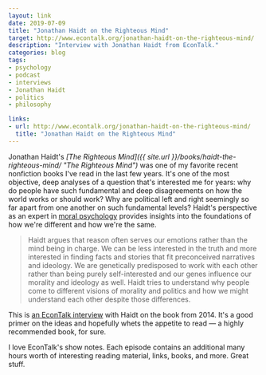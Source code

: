 ```yaml
---
layout: link
date: 2019-07-09
title: "Jonathan Haidt on the Righteous Mind"
target: http://www.econtalk.org/jonathan-haidt-on-the-righteous-mind/
description: "Interview with Jonathan Haidt from EconTalk."
categories: blog
tags:
- psychology
- podcast
- interviews
- Jonathan Haidt
- politics
- philosophy

links:
- url: http://www.econtalk.org/jonathan-haidt-on-the-righteous-mind/
  title: "Jonathan Haidt on the Righteous Mind"
---
```


Jonathan Haidt's _[The Righteous Mind]({{ site.url }}/books/haidt-the-righteous-mind/ "The Righteous Mind")_ was one of my favorite recent nonfiction books I've read in the last few years. It's one of the most objective, deep analyses of a question that's interested me for years: why do people have such fundamental and deep disagreements on how the world works or should work? Why are political left and right seemingly so far apart from one another on such fundamental levels? Haidt's perspective as an expert in [moral psychology](https://en.wikipedia.org/wiki/Moral_psychology "Moral psychology") provides insights into the foundations of how we're different and how we're the same.

> Haidt argues that reason often serves our emotions rather than the mind being in charge. We can be less interested in the truth and more interested in finding facts and stories that fit preconceived narratives and ideology. We are genetically predisposed to work with each other rather than being purely self-interested and our genes influence our morality and ideology as well. Haidt tries to understand why people come to different visions of morality and politics and how we might understand each other despite those differences.

This is [an EconTalk interview](http://www.econtalk.org/jonathan-haidt-on-the-righteous-mind/ "Jonathan Haidt on The Righteous Mind") with Haidt on the book from 2014. It's a good primer on the ideas and hopefully whets the appetite to read — a highly recommended book, for sure.

I love EconTalk's show notes. Each episode contains an additional many hours worth of interesting reading material, links, books, and more. Great stuff.

